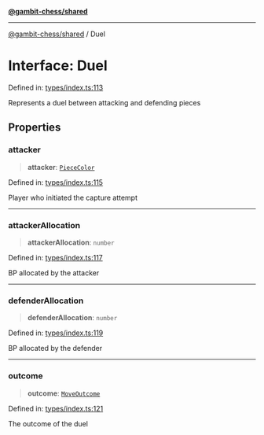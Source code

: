 [**@gambit-chess/shared**](../README.md)

***

[@gambit-chess/shared](../globals.md) / Duel

# Interface: Duel

Defined in: [types/index.ts:113](https://github.com/cango91/gambit-chess/blob/b8ea13e4976c99c29d095eae7bc504b86f9add51/shared/src/types/index.ts#L113)

Represents a duel between attacking and defending pieces

## Properties

### attacker

> **attacker**: [`PieceColor`](../type-aliases/PieceColor.md)

Defined in: [types/index.ts:115](https://github.com/cango91/gambit-chess/blob/b8ea13e4976c99c29d095eae7bc504b86f9add51/shared/src/types/index.ts#L115)

Player who initiated the capture attempt

***

### attackerAllocation

> **attackerAllocation**: `number`

Defined in: [types/index.ts:117](https://github.com/cango91/gambit-chess/blob/b8ea13e4976c99c29d095eae7bc504b86f9add51/shared/src/types/index.ts#L117)

BP allocated by the attacker

***

### defenderAllocation

> **defenderAllocation**: `number`

Defined in: [types/index.ts:119](https://github.com/cango91/gambit-chess/blob/b8ea13e4976c99c29d095eae7bc504b86f9add51/shared/src/types/index.ts#L119)

BP allocated by the defender

***

### outcome

> **outcome**: [`MoveOutcome`](../type-aliases/MoveOutcome.md)

Defined in: [types/index.ts:121](https://github.com/cango91/gambit-chess/blob/b8ea13e4976c99c29d095eae7bc504b86f9add51/shared/src/types/index.ts#L121)

The outcome of the duel
